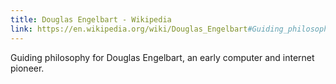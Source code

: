 ```yaml
---
title: Douglas Engelbart - Wikipedia
link: https://en.wikipedia.org/wiki/Douglas_Engelbart#Guiding_philosophy
---
```

Guiding philosophy for Douglas Engelbart, an early computer and internet pioneer.